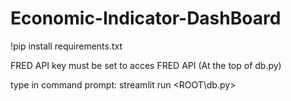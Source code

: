 # Economic-Indicator-DashBoard

!pip install requirements.txt

FRED API key must be set to acces FRED API (At the top of db.py)

type in command prompt:
streamlit run <ROOT\db.py>
